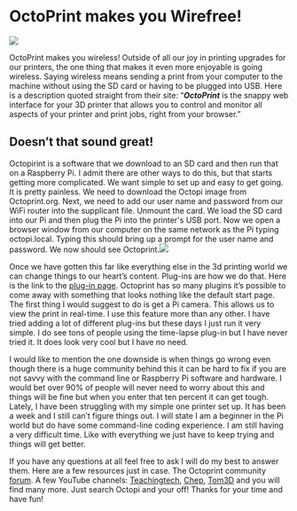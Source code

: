 # OctoPrint makes you Wirefree!

[![](https://cdn.substack.com/image/fetch/w_1456,c_limit,f_auto,q_auto:good,fl_progressive:steep/https%3A%2F%2Fbucketeer-e05bbc84-baa3-437e-9518-adb32be77984.s3.amazonaws.com%2Fpublic%2Fimages%2F1ede42e0-ff9e-485a-8494-c45ee4fbaa61_250x201.png)](https://cdn.substack.com/image/fetch/f_auto,q_auto:good,fl_progressive:steep/https%3A%2F%2Fbucketeer-e05bbc84-baa3-437e-9518-adb32be77984.s3.amazonaws.com%2Fpublic%2Fimages%2F1ede42e0-ff9e-485a-8494-c45ee4fbaa61_250x201.png)

OctoPrint makes you wireless! Outside of all our joy in printing upgrades for our printers, the one thing that makes it even more enjoyable is going wireless. Saying wireless means sending a print from your computer to the machine without using the SD card or having to be plugged into USB. Here is a description quoted straight from their site: “_**OctoPrint**_ is the snappy web interface for your 3D printer that allows you to control and monitor all aspects of your printer and print jobs, right from your browser.”

## **Doesn’t that sound great!**

Octopirint is a software that we download to an SD card and then run that on a Raspberry Pi. I admit there are other ways to do this, but that starts getting more complicated. We want simple to set up and easy to get going. It is pretty painless. We need to download the Octopi image from Octoprint.org. Next, we need to add our user name and password from our WiFi router into the supplicant file. Unmount the card. We load the SD card into our Pi and then plug the Pi into the printer's USB port. Now we open a browser window from our computer on the same network as the Pi typing octopi.local. Typing this should bring up a prompt for the user name and password. We now should see Octoprint.[![](https://cdn.substack.com/image/fetch/w_1456,c_limit,f_auto,q_auto:good,fl_progressive:steep/https%3A%2F%2Fbucketeer-e05bbc84-baa3-437e-9518-adb32be77984.s3.amazonaws.com%2Fpublic%2Fimages%2F4ee65213-01f9-442b-9b4c-c5366feacc87_592x444.jpeg)](https://cdn.substack.com/image/fetch/f_auto,q_auto:good,fl_progressive:steep/https%3A%2F%2Fbucketeer-e05bbc84-baa3-437e-9518-adb32be77984.s3.amazonaws.com%2Fpublic%2Fimages%2F4ee65213-01f9-442b-9b4c-c5366feacc87_592x444.jpeg)

Once we have gotten this far like everything else in the 3d printing world we can change things to our heart’s content. Plug-ins are how we do that. Here is the link to the [plug-in page](https://plugins.octoprint.org/). Octoprint has so many plugins it’s possible to come away with something that looks nothing like the default start page. The first thing I would suggest to do is get a Pi camera. This allows us to view the print in real-time. I use this feature more than any other. I have tried adding a lot of different plug-ins but these days I just run it very simple. I do see tons of people using the time-lapse plug-in but I have never tried it. It does look very cool but I have no need.

I would like to mention the one downside is when things go wrong even though there is a huge community behind this it can be hard to fix if you are not savvy with the command line or Raspberry Pi software and hardware. I would bet over 90% of people will never need to worry about this and things will be fine but when you enter that ten percent it can get tough. Lately, I have been struggling with my simple one printer set up. It has been a week and I still can’t figure things out. I will state I am a beginner in the Pi world but do have some command-line coding experience. I am still having a very difficult time. Like with everything we just have to keep trying and things will get better.

If you have any questions at all feel free to ask I will do my best to answer them. Here are a few resources just in case. The Octoprint community [forum](https://community.octoprint.org/). A few YouTube channels: [Teachingtech](https://www.youtube.com/channel/UCbgBDBrwsikmtoLqtpc59Bw), [Chep](https://www.youtube.com/user/beginnerelectronics), [Tom3D](https://www.youtube.com/user/ThomasSanladerer) and you will find many more. Just search Octopi and your off! Thanks for your time and have fun!

